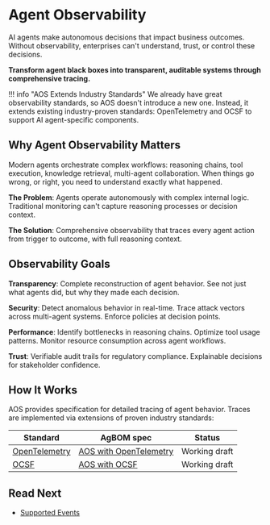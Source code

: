 # Agent Observability

AI agents make autonomous decisions that impact business outcomes. Without observability, enterprises can't understand, trust, or control these decisions.

**Transform agent black boxes into transparent, auditable systems through comprehensive tracing.**

!!! info "AOS Extends Industry Standards"
    We already have great observability standards, so AOS doesn't introduce a new one. Instead, it extends existing industry-proven standards: OpenTelemetry and OCSF to support AI agent-specific components.

## Why Agent Observability Matters

Modern agents orchestrate complex workflows: reasoning chains, tool execution, knowledge retrieval, multi-agent collaboration. When things go wrong, or right, you need to understand exactly what happened.

**The Problem**: Agents operate autonomously with complex internal logic. Traditional monitoring can't capture reasoning processes or decision context.

**The Solution**: Comprehensive observability that traces every agent action from trigger to outcome, with full reasoning context.

## Observability Goals

**Transparency**: Complete reconstruction of agent behavior. See not just what agents did, but why they made each decision.

**Security**: Detect anomalous behavior in real-time. Trace attack vectors across multi-agent systems. Enforce policies at decision points.

**Performance**: Identify bottlenecks in reasoning chains. Optimize tool usage patterns. Monitor resource consumption across agent workflows.

**Trust**: Verifiable audit trails for regulatory compliance. Explainable decisions for stakeholder confidence.

## How It Works

AOS provides specification for detailed tracing of agent behavior. Traces are implemented via extensions of proven industry standards:

| Standard | AgBOM spec | Status |
|--|--|--|
| [OpenTelemetry](https://opentelemetry.io/) | [AOS with OpenTelemetry](./extend_opentelemetry.md) | Working draft |
| [OCSF](https://ocsf.io/) | [AOS with OCSF](./extend_ocsf.md) | Working draft |

## Read Next

- [Supported Events](./events.md)